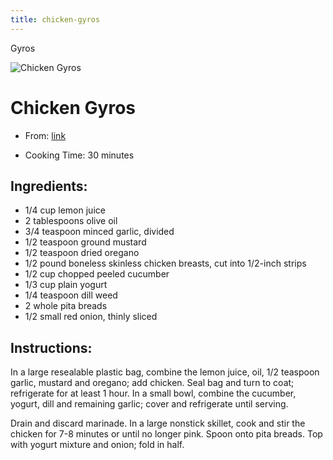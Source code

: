 ```yaml
---
title: chicken-gyros
---
```


Gyros

![Chicken
Gyros](https://tmbidigitalassetsazure.blob.core.windows.net/rms3-prod/attachments/37/1200x1200/Chicken-Gyros_exps23685_BOS3149327B02_08_4bC_RMS.jpg)

# Chicken Gyros

- From: [link](https://www.tasteofhome.com/recipes/chicken-gyros/.md)

- Cooking Time: 30 minutes

## Ingredients:

- 1/4 cup lemon juice
- 2 tablespoons olive oil
- 3/4 teaspoon minced garlic, divided
- 1/2 teaspoon ground mustard
- 1/2 teaspoon dried oregano
- 1/2 pound boneless skinless chicken breasts, cut into 1/2-inch
  strips
- 1/2 cup chopped peeled cucumber
- 1/3 cup plain yogurt
- 1/4 teaspoon dill weed
- 2 whole pita breads
- 1/2 small red onion, thinly sliced

## Instructions:

In a large resealable plastic bag, combine the lemon juice, oil, 1/2
teaspoon garlic, mustard and oregano; add chicken. Seal bag and turn to
coat; refrigerate for at least 1 hour. In a small bowl, combine the
cucumber, yogurt, dill and remaining garlic; cover and refrigerate until
serving.

Drain and discard marinade. In a large nonstick skillet, cook and stir
the chicken for 7-8 minutes or until no longer pink. Spoon onto pita
breads. Top with yogurt mixture and onion; fold in half.
